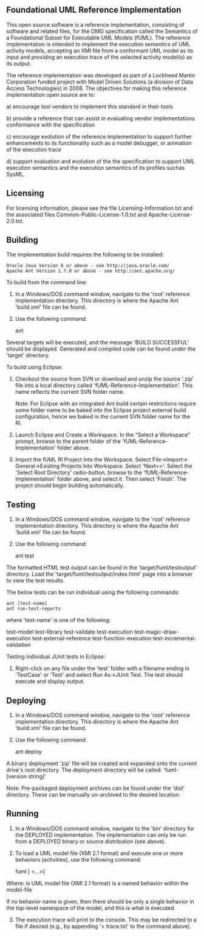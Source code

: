 Foundational UML Reference Implementation
-----------------------------------------

This open source software is a reference implementation, consisting of software
and related files, for the OMG specification called the Semantics of a
Foundational Subset for Executable UML Models (fUML). The reference
implementation is intended to implement the execution semantics of UML activity
models, accepting an XMI file from a conformant UML model as its input and
providing an execution trace of the selected activity model(s) as its output.

The reference implementation was developed as part of a Lockheed Martin
Corporation funded project with Model Driven Solutions (a division of Data
Access Technologies) in 2008. The objectives for making this reference
implementation open source are to:

a) encourage tool vendors to implement this standard in their tools

b) provide a reference that can assist in evaluating vendor implementations
conformance with the specification

c) encourage evolution of the reference implementation to support further
enhancements to its functionality such as a model debugger, or animation of the
execution trace

d) support evaluation and evolution of the the specification to support UML
execution semantics and the execution semantics of its profiles suchas SysML.

Licensing
---------

For licensing information, please see the file Licensing-Information.txt and the
associated files Common-Public-License-1.0.txt and Apache-License-2.0.txt.

Building
--------

The implementation build requires the following to be installed:

    Oracle Java Version 6 or above - see http://java.oracle.com/
    Apache Ant Version 1.7.0 or above - see http://ant.apache.org/

To build from the command line:

1. In a Windows/DOS command window, navigate to the 'root' reference
implementation directory.
This directory is where the Apache Ant 'build.xml' file can be found.

2. Use the following command:

    ant

Several targets will be executed, and the message 'BUILD SUCCESSFUL' should
be displayed. Generated and compiled code can be found under the 'target'
directory.

To build using Eclipse:

1. Checkout the source from SVN or download and unzip the source '.zip' file
into a local directory called 'fUML-Reference-Implementation'. This name reflects
the current SVN folder name. 

	Note: For Eclipse with an integrated Ant build certain restrictions
	require some folder name to be baked into the Eclipse project external
	build configuration, hence we baked in the current SVN folder name for
	the RI.

2. Launch Eclipse and Create a Workspace. In the "Select a Workspace" prompt,
browse to the parent folder of the 'fUML-Reference-Implementation' folder above.

3. Import the fUML RI Project Into the Workspace. Select File->Import->
General->Existing Projects Into Workspace. Select 'Next>>'. Select the 'Select
Root Directory' radio-button, browse to the 'fUML-Reference-Implementation'
folder above, and select it. Then select 'Finish'. The project should begin
building automatically.


Testing
-------

1. In a Windows/DOS command window, navigate to the 'root' reference
implementation directory. This directory is where the Apache Ant 'build.xml'
file can be found.

2. Use the following command:

    ant test

The formatted HTML test output can be found in the 'target/fuml/testoutput'
directory. Load the 'target/fuml/testoutput/index.html' page into a browser to
view the test results.

The below tests can be run individual using the following commands:

    ant [test-name]
    ant run-test-reports

where 'test-name' is one of the following:

test-model
test-library
test-validate
test-execution
test-magic-draw-execution
test-external-reference
test-function-execution
test-incremental-validation


Testing individual JUnit tests in Eclipse: 

1. Right-click on any file under the 'test' folder with a filename ending in
'TestCase' or 'Test' and select Run As->JUnit Test. The test should execute and
display output.


Deploying
---------

1. In a Windows/DOS command window, navigate to the 'root' reference
implementation directory. This directory is where the Apache Ant 'build.xml' 
file can be found.

2. Use the following command:

    ant deploy

A binary deployment 'zip' file will be created and expanded onto the current
drive's root directory. The deployment directory will be called: 
'fuml-[version string]' 

Note: Pre-packaged deployment archives can be found under the
'dist' directory. These can be manually un-archived to the desired location.


Running
-------

1. In a Windows/DOS command window, navigate to the 'bin' directory for the
DEPLOYED implementation. The implementation can only be run from a DEPLOYED
binary or source distribution (see above).

2. To load a UML model file (XMI 2.1 format) and execute one or more behaviors
(activities), use the following command:

    fuml <model-file> [<behavior-name> <behavior-name> <behavior-name> \<...>]

Where:
     <model-file> is UML model file (XMI 2.1 format)
     <behavior-name> is a named behavior within the model-file

If no behavior name is given, then there should be only a single behavior in the
top-level namespace of the model, and this is what is executed.

3. The execution trace will print to the console. This may be redirected to a
file if desired (e.g., by appending '> trace.txt' to the command above).
